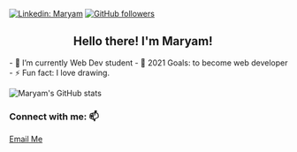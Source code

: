 [![Linkedin: Maryam](https://img.shields.io/badge/-MaryamPayenda-blue?style=flat-square&logo=Linkedin&logoColor=white&link=https://www.linkedin.com/in/maryam-payenda-1844a7140/)](https://www.linkedin.com/in/maryam-payenda-1844a7140/) 
[![GitHub followers](https://img.shields.io/github/followers/MaryamPayenda?style=social)](https://github.com/MaryamPayenda)

<h2 align="center">Hello there! I'm Maryam! <img src="https://media.giphy.com/media/hvRJCLFzcasrR4ia7z/giphy.gif" width="15"></h2>
<!-- <img align='right' src="https://user-images.githubusercontent.com/20128950/124126521-08e52680-da7b-11eb-81c0-c8d9b0a99315.gif" width="210">   -->
<!-- <hr/> -->
- 🌱 I’m currently Web Dev student  
- 🥅 2021 Goals: to become web developer  
- ⚡ Fun fact: I love drawing.  


![Maryam's GitHub stats](https://github-readme-stats.vercel.app/api?username=MaryamPayenda&show_icons=true&theme=radical)

### Connect with me: 📫

 <a href="mailto:maryampayanda12@gmail.com"> Email Me </a>




